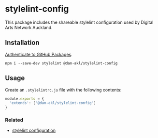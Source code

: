 # stylelint-config

This package includes the shareable stylelint configuration used by Digital Arts Network Auckland.

## Installation
[Authenticate to GitHub Packages](https://help.github.com/en/github/managing-packages-with-github-packages/configuring-npm-for-use-with-github-packages#authenticating-to-github-packages).

```
npm i --save-dev stylelint @dan-akl/stylelint-config
```

## Usage
Create an `.stylelintrc.js` file with the following contents:

```javascript
module.exports = {
  'extends': ['@dan-akl/stylelint-config']
}
```

### Related
  - [stylelint configuration](https://stylelint.io/user-guide/configuration/)
